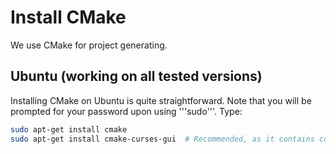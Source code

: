 # Install CMake

We use CMake for project generating.

## Ubuntu (working on all tested versions)

Installing CMake on Ubuntu is quite straightforward. Note that you will be prompted for your password upon using '''sudo'''. Type:

```bash
sudo apt-get install cmake
sudo apt-get install cmake-curses-gui  # Recommended, as it contains ccmake.
```
